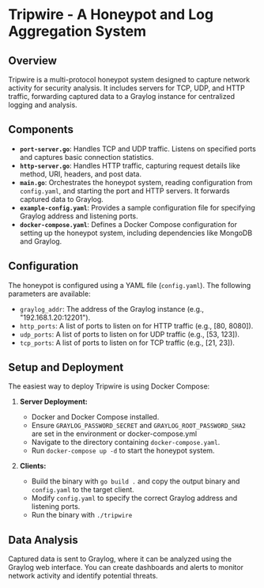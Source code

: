 # Tripwire - A Honeypot and Log Aggregation System

## Overview

Tripwire is a multi-protocol honeypot system designed to capture network activity for security analysis. It includes servers for TCP, UDP, and HTTP traffic, forwarding captured data to a Graylog instance for centralized logging and analysis.

## Components

*   **`port-server.go`**: Handles TCP and UDP traffic. Listens on specified ports and captures basic connection statistics.
*   **`http-server.go`**: Handles HTTP traffic, capturing request details like method, URI, headers, and post data.
*   **`main.go`**: Orchestrates the honeypot system, reading configuration from `config.yaml`, and starting the port and HTTP servers. It forwards captured data to Graylog.
*   **`example-config.yaml`**: Provides a sample configuration file for specifying Graylog address and listening ports.
*   **`docker-compose.yaml`**: Defines a Docker Compose configuration for setting up the honeypot system, including dependencies like MongoDB and Graylog.

## Configuration

The honeypot is configured using a YAML file (`config.yaml`). The following parameters are available:

*   `graylog_addr`: The address of the Graylog instance (e.g., "192.168.1.20:12201").
*   `http_ports`: A list of ports to listen on for HTTP traffic (e.g., \[80, 8080]).
*   `udp_ports`: A list of ports to listen on for UDP traffic (e.g., \[53, 123]).
*   `tcp_ports`: A list of ports to listen on for TCP traffic (e.g., \[21, 23]).

## Setup and Deployment

The easiest way to deploy Tripwire is using Docker Compose:

1.  **Server Deployment:**
    *   Docker and Docker Compose installed.
    *   Ensure `GRAYLOG_PASSWORD_SECRET` and `GRAYLOG_ROOT_PASSWORD_SHA2` are set in the environment or docker-compose.yml
    *   Navigate to the directory containing `docker-compose.yaml`.
    *   Run `docker-compose up -d` to start the honeypot system.

2.  **Clients:**
    *   Build the binary with `go build .` and copy the output binary and `config.yaml` to the target client.
    *   Modify `config.yaml` to specify the correct Graylog address and listening ports.
    *   Run the binary with `./tripwire`

## Data Analysis

Captured data is sent to Graylog, where it can be analyzed using the Graylog web interface. You can create dashboards and alerts to monitor network activity and identify potential threats.
